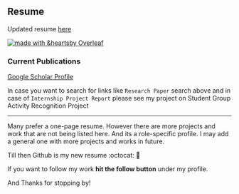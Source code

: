 ## Resume



Updated resume [here](https://github.com/prateekiiest/Resume/blob/master/CV_PRATEEK.pdf)

[![made with &heartsby Overleaf](https://img.shields.io/badge/made%20with%20%E2%9D%A4-by%20Overleaf-brightgreen.svg)](http://shields.io/#your-badge)


### Current Publications

[Google Scholar Profile](https://scholar.google.co.in/citations?hl=en&user=2CiQLkYAAAAJ)

In case you want to search for links like `Research Paper` search above and in case of `Internship Project Report` please see my project on Student Group Activity Recognition Project

---------------------------------------


Many prefer a one-page resume. However there are more projects and work that are not being listed here. And its a role-specific profile.
I may add a general one with more projects and works in future.

Till then Github is my new resume :octocat: :metal: 

If you want to follow my work **hit the follow button** under my profile.

And Thanks for stopping by!

